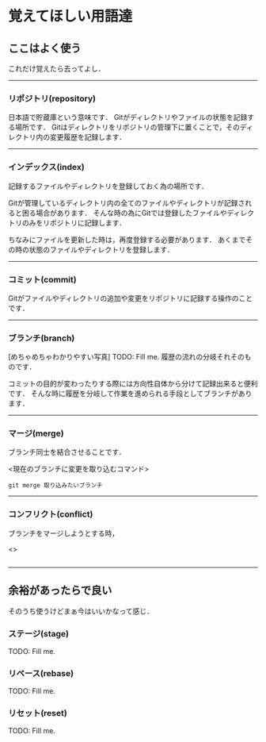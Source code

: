 # 覚えてほしい用語達



## ここはよく使う
これだけ覚えたら去ってよし．

---
### リポジトリ(repository)
日本語で貯蔵庫という意味です．
Gitがディレクトリやファイルの状態を記録する場所です．
Gitはディレクトリをリポジトリの管理下に置くことで，そのディレクトリ内の変更履歴を記録します．

---
### インデックス(index)
記録するファイルやディレクトリを登録しておく為の場所です．

Gitが管理しているディレクトリ内の全てのファイルやディレクトリが記録されると困る場合があります．
そんな時の為にGitでは登録したファイルやディレクトリのみをリポジトリに記録します．

ちなみにファイルを更新した時は，再度登録する必要があります．
あくまでその時の状態のファイルやディレクトリを登録します．

---
### コミット(commit)
Gitがファイルやディレクトリの追加や変更をリポジトリに記録する操作のことです．

---
### ブランチ(branch)
[めちゃめちゃわかりやすい写真]
TODO: Fill me.
履歴の流れの分岐それそのものです．

コミットの目的が変わったりする際には方向性自体から分けて記録出来ると便利です．
そんな時に履歴を分岐して作業を進められる手段としてブランチがあります．

---
### マージ(merge)
ブランチ同士を結合させることです．

<現在のブランチに変更を取り込むコマンド>
```
git merge 取り込みたいブランチ
```

---
### コンフリクト(conflict)
ブランチをマージしようとする時，

<>
```
```

---
## 余裕があったらで良い
そのうち使うけどまぁ今はいいかなって感じ．

### ステージ(stage)
TODO: Fill me.
### リベース(rebase)
TODO: Fill me.
### リセット(reset)
TODO: Fill me.

